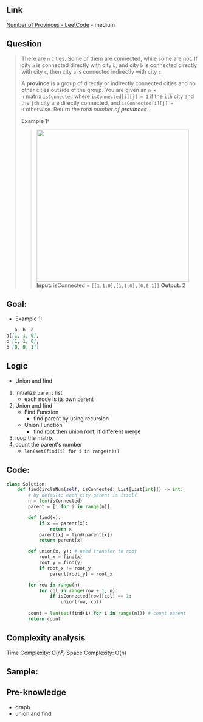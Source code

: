 ## Link
[Number of Provinces - LeetCode](https://leetcode.com/problems/number-of-provinces/description/) - medium
## Question
>There are `n` cities. Some of them are connected, while some are not. If city `a` is connected directly with city `b`, and city `b` is connected directly with city `c`, then city `a` is connected indirectly with city `c`.
>
>A **province** is a group of directly or indirectly connected cities and no other cities outside of the group.
>You are given an `n x n` matrix `isConnected` where `isConnected[i][j] = 1` if the `ith` city and the `jth` city are directly connected, and `isConnected[i][j] = 0` otherwise.
>Return _the total number of **provinces**_.
>
>**Example 1:**
>><img src="pic_547.Number_of_Provinces.png" width="400"/><br>
>>**Input:** isConnected = `[[1,1,0],[1,1,0],[0,0,1]]`
>>**Output:** 2

## Goal:
- Example 1:
```md
   a  b  c
a[[1, 1, 0],
b [1, 1, 0],
b [0, 0, 1]]
```

## Logic
- Union and find
1. Initialize `parent` list
	- each node is its own parent
2. Union and find
	- Find Function
		- find parent by using recursion
	- Union Function
		- find root then union root, if different merge
3. loop the matrix
4. count the parent's number
	- `len(set(find(i) for i in range(n)))`
## Code:
```python
class Solution:
    def findCircleNum(self, isConnected: List[List[int]]) -> int:
        # by default: each city parent is itself
        n = len(isConnected)
        parent = [i for i in range(n)]

        def find(x):
            if x == parent[x]:
                return x
            parent[x] = find(parent[x])
            return parent[x]

        def union(x, y): # need transfer to root
            root_x = find(x)
            root_y = find(y)
            if root_x != root_y:
                parent[root_y] = root_x

        for row in range(n):
            for col in range(row + 1, n):
                if isConnected[row][col] == 1:
                    union(row, col)
        
        count = len(set(find(i) for i in range(n))) # count parent
        return count
```

## Complexity analysis
Time Complexity:  O(n²)
Space Complexity:  O(n)
## Sample: 

## Pre-knowledge
- graph
- union and find
